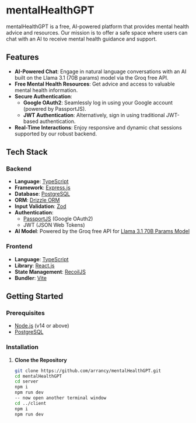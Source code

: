 # mentalHealthGPT

mentalHealthGPT is a free, AI-powered platform that provides mental health advice and resources. Our mission is to offer a safe space where users can chat with an AI to receive mental health guidance and support.

## Features

- **AI-Powered Chat**: Engage in natural language conversations with an AI built on the Llama 3.1 (70B params) model via the Groq free API.
- **Free Mental Health Resources**: Get advice and access to valuable mental health information.
- **Secure Authentication**:
  - **Google OAuth2**: Seamlessly log in using your Google account (powered by PassportJS).
  - **JWT Authentication**: Alternatively, sign in using traditional JWT-based authentication.
- **Real-Time Interactions**: Enjoy responsive and dynamic chat sessions supported by our robust backend.

## Tech Stack

### Backend

- **Language**: [TypeScript](https://www.typescriptlang.org/)
- **Framework**: [Express.js](https://expressjs.com/)
- **Database**: [PostgreSQL](https://www.postgresql.org/)
- **ORM**: [Drizzle ORM](https://orm.drizzle.team/)
- **Input Validation**: [Zod](https://github.com/colinhacks/zod)
- **Authentication**:
  - [PassportJS](http://www.passportjs.org/) (Google OAuth2)
  - JWT (JSON Web Tokens)
- **AI Model**: Powered by the Groq free API for [Llama 3.1 70B Params Model](https://llama.ai/)

### Frontend

- **Language**: [TypeScript](https://www.typescriptlang.org/)
- **Library**: [React.js](https://reactjs.org/)
- **State Management**: [RecoilJS](https://recoiljs.org/)
- **Bundler**: [Vite](https://vitejs.dev/)

## Getting Started

### Prerequisites

- [Node.js](https://nodejs.org/) (v14 or above)
- [PostgreSQL](https://www.postgresql.org/)

### Installation

1. **Clone the Repository**

   ```bash
   git clone https://github.com/arrancy/mentalHealthGPT.git
   cd mentalHealthGPT
   cd server
   npm i
   npm run dev
   -- now open another terminal window
   cd ../client
   npm i
   npm run dev

   ```
